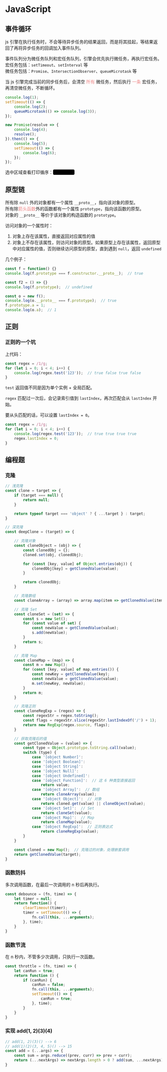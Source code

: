# JavaScript

## 事件循环
js 引擎在执行任务时，不会等待异步任务的结果返回，而是将其挂起，等结果返回了再将异步任务的回调加入事件队列。

事件队列分为微任务队列和宏任务队列，引擎会优先执行微任务，再执行宏任务。<br>
宏任务包括：`setTimeout`、`setInterval` 等<br>
微任务包括：`Promise`、`IntersectionObserver`、`queueMicrotask` 等

当 js 引擎完成当前的同步任务后，会清空 <span style="color: #ee8888;">所有</span> 微任务，然后执行 <span style="color: #ee8888;">一条</span> 宏任务，再清空微任务，不断循环。

``` js
console.log(1);
setTimeout(() => {
    console.log(2);
    queueMicrotask(() => console.log(3));
});

new Promise(resolve => {
    console.log(4);
    resolve();
}).then(() => {
    console.log(5);
    setTimeout(() => {
        console.log(6); 
    });
});
```
选中区域查看打印循序：<span style="color: #000; border-radius: 4px; background-color: #000;">1 4 5 2 3 6</span>

## 原型链
所有除 `null` 外的对象都有一个属性 `__proto__`，指向该对象的原型。<br>
所有除<span style="color: #ee8888;">箭头函数</span>外的函数都有一个属性 `prototype`，指向该函数的原型。 <br>
对象的 `__proto__` 等价于该对象的构造函数的 `prototype`。 <br>

访问对象的一个属性时：
1. 对象上存在该属性，直接返回对应属性的值
2. 对象上不存在该属性，则访问对象的原型。如果原型上存在该属性，返回原型中对应属性的值，否则继续访问原型的原型，直到遇到 `null`，返回 `undefined`

几个例子：
``` js
const f = function() {}
console.log(f.prototype === f.constructor.__proto__);  // true

const f2 = () => {}
console.log(f.prototype);  // undefined

const o = new f();
console.log(o.__proto__ === f.prototype);  // true
f.prototype.a = 1;
console.log(o.a);  // 1
```

## 正则

### 正则的一个坑
上代码：
``` js
const regex = /1/g;
for (let i = 0; i < 4; i++) {
    console.log(regex.test('123'));  // true false true false
}
```
`test` 返回值不同是因为单个实例 + 全局匹配。

`regex` 匹配过一次后，会记录索引值到 `lastIndex`，再次匹配会从 `lastIndex` 开始。

要从头匹配的话，可以设置 `lastIndex = 0`。

``` js
const regex = /1/g;
for (let i = 0; i < 4; i++) {
    console.log(regex.test('123'));  // true true true true
    regex.lastIndex = 0;
}
```

## 编程题

### 克隆
``` js
// 浅克隆
const clone = target => {
    if (target === null) {
        return null;
    }

    return typeof target === 'object' ? { ...target } : target;
}

// 深克隆
const deepClone = (target) => {

    // 克隆对象
    const cloneObject = (obj) => {
        const clonedObj = {};
        cloned.set(obj, clonedObj);

        for (const [key, value] of Object.entries(obj)) {
            clonedObj[key] = getClonedValue(value);
        }

        return clonedObj;
    }

    // 克隆数组
    const cloneArray = (array) => array.map(item => getClonedValue(item));

    // 克隆 Set
    const cloneSet = (set) => {
        const s = new Set();
        for (const value of set) {
            const newValue = getClonedValue(value);
            s.add(newValue);
        }
        return s;
    }

    // 克隆 Map
    const cloneMap = (map) => {
        const m = new Map();
        for (const [key, value] of map.entries()) {
            const newKey = getClonedValue(key);
            const newValue = getClonedValue(value);
            m.set(newKey, newValue);
        }
        return m;
    }

    // 克隆正则
    const cloneRegExp = (regex) => {
        const regexStr = regex.toString();
        const flags = regexStr.slice(regexStr.lastIndexOf('/') + 1);
        return new RegExp(regex.source, flags);
    }

    // 获取克隆后的值
    const getClonedValue = (value) => {
        const type = Object.prototype.toString.call(value);
        switch (type) {
            case '[object Number]':
            case '[object Boolean]':
            case '[object String]':
            case '[object Null]':
            case '[object Undefined]':
            case '[object Function]':  // 这 6 种类型直接返回
                return value;
            case '[object Array]':  // 数组
                return cloneArray(value);
            case '[object Object]':  // 对象
                return cloned.get(value) || cloneObject(value);
            case '[object Set]':  // Set
                return cloneSet(value);
            case '[object Map]':  // Map
                return cloneMap(value);
            case '[object RegExp]':  // 正则表达式
                return cloneRegExp(value);
        }
    }

    const cloned = new Map();  // 克隆过的对象，处理嵌套调用
    return getClonedValue(target);
}
```

### 函数防抖
多次调用函数，在最后一次调用的 n 秒后再执行。
``` js
const debounce = (fn, time) => {
    let timer = null;
    return function() {
        clearTimeout(timer);
        timer = setTimeout(() => {
            fn.call(this, ...arguments);
        }, time);
    }
}
```

### 函数节流
在 n 秒内，不管多少次调用，只执行一次函数。
``` js
const throttle = (fn, time) => {
    let canRun = true;
    return function () {
        if (canRun) {
            canRun = false;
            fn.call(this, ...arguments);
            setTimeout(() => {
                canRun = true;
            }, time);
        }
    }
}
```

### 实现 add(1, 2)(3)(4)
``` js
// add(1, 2)(3)() --> 6
// add(1)(2)(3, 4, 5)() --> 15
const add = (...args) => {
    const sum = args.reduce((prev, curr) => prev + curr);
    return (...nextArgs) => nextArgs.length > 0 ? add(sum, ...nextArgs) : sum;
}
```